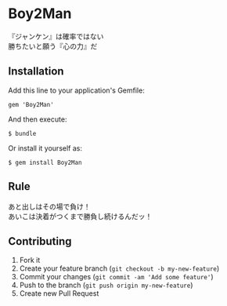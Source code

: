 # Boy2Man

『ジャンケン』は確率ではない  
勝ちたいと願う『心の力』だ

## Installation

Add this line to your application's Gemfile:

    gem 'Boy2Man'

And then execute:

    $ bundle

Or install it yourself as:

    $ gem install Boy2Man

## Rule

あと出しはその場で負け！  
あいこは決着がつくまで勝負し続けるんだッ！

## Contributing

1. Fork it
2. Create your feature branch (`git checkout -b my-new-feature`)
3. Commit your changes (`git commit -am 'Add some feature'`)
4. Push to the branch (`git push origin my-new-feature`)
5. Create new Pull Request
